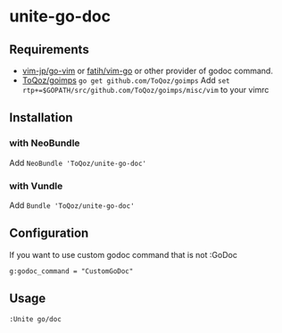 # unite-go-doc

## Requirements

- [vim-jp/go-vim](http://github.com/vim-jp/go-vim) or [fatih/vim-go](http://github.com/fatih/vim-go) or other provider of godoc command.
- [ToQoz/goimps](http://github.com/ToQoz/goimps)
	`go get github.com/ToQoz/goimps`
	Add `set rtp+=$GOPATH/src/github.com/ToQoz/goimps/misc/vim` to your vimrc

## Installation

### with NeoBundle

Add `NeoBundle 'ToQoz/unite-go-doc'`

### with Vundle

Add `Bundle 'ToQoz/unite-go-doc'`

## Configuration

If you want to use custom godoc command that is not :GoDoc

```vim
g:godoc_command = "CustomGoDoc"
```

## Usage

```
:Unite go/doc
```
